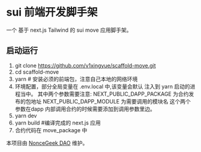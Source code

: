 # sui 前端开发脚手架

一个 基于 next.js Tailwind 的 sui move 应用脚手架。

## 启动运行

1. git clone <https://github.com/v1xingyue/scaffold-move.git>
2. cd scaffold-move
3. yarn # 安装必须的前端包，注意自己本地的网络环境
4. 环境配置，部分全局变量在 .env.local 中,该变量会默认 注入到 yarn 启动的进程当中。
    其中两个参数需要注意:
    NEXT_PUBLIC_DAPP_PACKAGE 为合约发布的包地址
    NEXT_PUBLIC_DAPP_MODULE 为需要调用的模块名
    这个两个参数在dapp 内部调用合约的时候需要添加到调用参数里边。
4. yarn dev
5. yarn build #编译完成的 next.js 应用
6. 合约代码在 move_package 中

本项目由 [NonceGeek DAO](https://noncegeek.com/#/) 维护。
